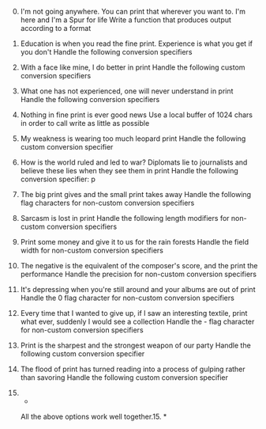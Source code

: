 0. I'm not going anywhere. You can print that wherever you want to. I'm here and I'm a Spur for life
	Write a function that produces output according to a format

1. Education is when you read the fine print. Experience is what you get if you don't
	Handle the following conversion specifiers

2. With a face like mine, I do better in print
	Handle the following custom conversion specifiers

3. What one has not experienced, one will never understand in print
	Handle the following conversion specifiers

4. Nothing in fine print is ever good news
	Use a local buffer of 1024 chars in order to call write as little as possible

5. My weakness is wearing too much leopard print
	Handle the following custom conversion specifier

6. How is the world ruled and led to war? Diplomats lie to journalists and believe these lies when they see them in print
	Handle the following conversion specifier: p

7. The big print gives and the small print takes away
	Handle the following flag characters for non-custom conversion specifiers

8. Sarcasm is lost in print
	Handle the following length modifiers for non-custom conversion specifiers

9. Print some money and give it to us for the rain forests
	Handle the field width for non-custom conversion specifiers

10. The negative is the equivalent of the composer's score, and the print the performance
	Handle the precision for non-custom conversion specifiers

11. It's depressing when you're still around and your albums are out of print
	Handle the 0 flag character for non-custom conversion specifiers

12. Every time that I wanted to give up, if I saw an interesting textile, print what ever, suddenly I would see a collection
	Handle the - flag character for non-custom conversion specifiers

13. Print is the sharpest and the strongest weapon of our party
	Handle the following custom conversion specifier

14. The flood of print has turned reading into a process of gulping rather than savoring
	Handle the following custom conversion specifier

15. *
	All the above options work well together.15. *
